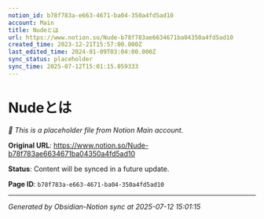 ```yaml
---
notion_id: b78f783a-e663-4671-ba04-350a4fd5ad10
account: Main
title: Nudeとは
url: https://www.notion.so/Nude-b78f783ae6634671ba04350a4fd5ad10
created_time: 2023-12-21T15:57:00.000Z
last_edited_time: 2024-01-09T03:04:00.000Z
sync_status: placeholder
sync_time: 2025-07-12T15:01:15.059333
---
```


# Nudeとは

*🔄 This is a placeholder file from Notion Main account.*

**Original URL**: https://www.notion.so/Nude-b78f783ae6634671ba04350a4fd5ad10

**Status**: Content will be synced in a future update.

**Page ID**: `b78f783a-e663-4671-ba04-350a4fd5ad10`

---

*Generated by Obsidian-Notion sync at 2025-07-12 15:01:15*

